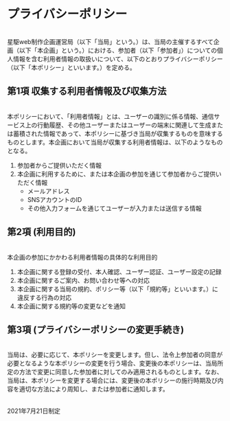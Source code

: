 # プライバシーポリシー

<br>星駆web制作企画運営局（以下「当局」という。）は、当局の主催するすべて企画（以下「本企画」という。）における、参加者（以下「参加者」）についての個人情報を含む利用者情報の取扱いについて、以下のとおりプライバシーポリシー（以下「本ポリシー」といいます。）を定める。

## 第1項 収集する利用者情報及び収集方法
<br>本ポリシーにおいて、「利用者情報」とは、ユーザーの識別に係る情報、通信サービス上の行動履歴、その他ユーザーまたはユーザーの端末に関連して生成または蓄積された情報であって、本ポリシーに基づき当局が収集するものを意味するものとします。本企画において当局が収集する利用者情報は、以下のようなものとなる。

1. 参加者からご提供いただく情報
2. 本企画に利用するために、または本企画の参加を通じて参加者からご提供いただく情報
    - メールアドレス
    - SNSアカウントのID
    - その他入力フォームを通じてユーザーが入力または送信する情報

## 第2項 (利用目的)
<br>本企画の参加にかかわる利用者情報の具体的な利用目的

1. 本企画に関する登録の受付、本人確認、ユーザー認証、ユーザー設定の記録
2. 本企画に関するご案内、お問い合わせ等への対応
3. 本企画に関する当局の規約、ポリシー等（以下「規約等」といいます。）に違反する行為の対応
4. 本企画に関する規約等の変更などを通知

## 第3項 (プライバシーポリシーの変更手続き)
<br>当局は、必要に応じて、本ポリシーを変更します。但し、法令上参加者の同意が必要となるような本ポリシーの変更を行う場合、変更後の本ポリシーは、当局所定の方法で変更に同意した参加者に対してのみ適用されるものとします。なお、当局は、本ポリシーを変更する場合には、変更後の本ポリシーの施行時期及び内容を適切な方法により周知し、または参加者に通知します。

<br>2021年7月21日制定
